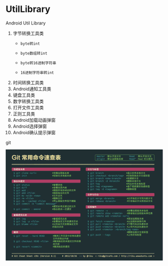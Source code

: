 # UtilLibrary
Android Util Library

1. 字节转换工具类
    *     byte转int
    *     byte数组转int
    *     byte转16进制字符串
    *     16进制字符串转int
2. 时间转换工具类
3. Android通知工具类
4. 键盘工具类
5. 数字转换工具类
6. 打开文件工具类
7. 正则工具类
8. Android加载动画弹窗
9. Android选择弹窗
10. Android确认提示弹窗



git

![](https://github.com/zhuiyun/UtilLibrary/blob/master/011500266295799.jpg)



